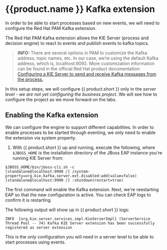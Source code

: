 # {{product.name }} Kafka extension

In order to be able to start processes based on new events, we will need to configure the Red Hat PAM Kafka extension.

The Red Hat PAM Kafka extension allows the KIE Server (process and decision engine) to react to events and publish events to kafka topics.

> **_INFO:_** There are several options in PAM to customize the Kafka address, topic names, etc. In our case, we’re using the default Kafka address, which is, localhost:9092. More customization information can be found in the official Red Hat product documentation: [Configuring a KIE Server to send and receive Kafka messages from the process.](https://access.redhat.com/documentation/en-us/red_hat_process_automation_manager/7.10/html-single/integrating_red_hat_process_automation_manager_with_other_products_and_components/index#kieserver-kafka-proc_integrating-amq-streams)

In this setup steps, we will configure {{ product.short }} only in the _server level_ - _we are not yet configuring the business project_. We will see how to configure the project as we move forward on the labs.

## Enabling the Kafka extension

We can configure the engine to support different capabilities. In order to enable processes to be started through eventing, we only need to enable the extension via system property. 

1. With {{ product.short }} up and running, execute the following, where `$JBOSS_HOME` is the installation directory of the JBoss EAP instance you're running KIE Server from:

~~~
$JBOSS_HOME/bin/jboss-cli.sh -c
[standalone@localhost:9990 /] /system-property=org.kie.kafka.server.ext.disabled:add(value=false)
[standalone@localhost:9990 /] :shutdown(restart=true)
~~~

The first command will enable the Kafka extension. Next, we're reestarting EAP so that the new configuration is active. You can check EAP logs to confirm it is restarting.

The following output will show up in {{ product.short }} logs: 

~~~
INFO  [org.kie.server.services.impl.KieServerImpl] (ServerService Thread Pool -- 74) Kafka KIE Server extension has been successfully registered as server extension
~~~

This is the only configuration you will need in a server level to be able to start processes using events.

